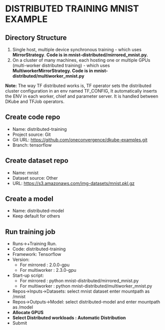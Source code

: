 # DISTRIBUTED TRAINING MNIST EXAMPLE 

## Directory Structure
   1. Single host, multiple device synchronous training - which uses **MirrorStrategy**. **Code is in mnist-distributed/mirrored_mnist.py.**
   2. On a cluster of many machines, each hosting one or multiple GPUs (multi-worker distributed training) - which uses **MultiworkerMirrorStrategy.
      Code is in mnist-distributed/multiworker_mnist.py**
      
**Note:** The way TF distributed works is, TF operator sets the distributed cluster configuration in an env named TF_CONFIG, It automatically inserts the ENV in each worker, chief and parameter server.
It is handled between DKube and TFJob operators.


## Create code repo
- Name: distributed-training
- Project source: Git
- Git URL: https://github.com/oneconvergence/dkube-examples.git
- Branch: tensorflow

## Create dataset repo
- Name: mnist
- Dataset source: Other
- URL: https://s3.amazonaws.com/img-datasets/mnist.pkl.gz

## Create a model
- Name: distributed-model
- Keep default for others

## Run training job
 - Runs->+Training Run.
 - Code: distributed-training
 - Framework: Tensorflow
 - Version: 
   - For mirrored : 2.0.0-gpu
   - For multiworker : 2.3.0-gpu 
 - Start-up script: 
   - For mirrored : python mnist-distributed/mirrored_mnist.py 
   - For multiworker : python mnist-distributed/multiworker_mnist.py
 - Repos->Inputs->Datasets: select mnist dataset enter mountpath as /mnist
 - Repos->Outputs->Model: select distributed-model and enter mountpath as /model
 - **Allocate GPUS**
 - **Select Distributed workloads : Automatic Distribution**
 - Submit
